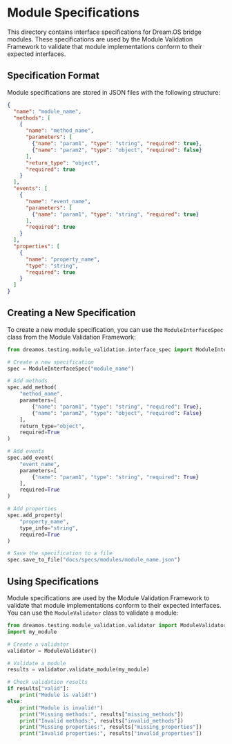 # Module Specifications

This directory contains interface specifications for Dream.OS bridge modules. These specifications are used by the Module Validation Framework to validate that module implementations conform to their expected interfaces.

## Specification Format

Module specifications are stored in JSON files with the following structure:

```json
{
  "name": "module_name",
  "methods": [
    {
      "name": "method_name",
      "parameters": [
        {"name": "param1", "type": "string", "required": true},
        {"name": "param2", "type": "object", "required": false}
      ],
      "return_type": "object",
      "required": true
    }
  ],
  "events": [
    {
      "name": "event_name",
      "parameters": [
        {"name": "param1", "type": "string", "required": true}
      ],
      "required": true
    }
  ],
  "properties": [
    {
      "name": "property_name",
      "type": "string",
      "required": true
    }
  ]
}
```

## Creating a New Specification

To create a new module specification, you can use the `ModuleInterfaceSpec` class from the Module Validation Framework:

```python
from dreamos.testing.module_validation.interface_spec import ModuleInterfaceSpec

# Create a new specification
spec = ModuleInterfaceSpec("module_name")

# Add methods
spec.add_method(
    "method_name",
    parameters=[
        {"name": "param1", "type": "string", "required": True},
        {"name": "param2", "type": "object", "required": False}
    ],
    return_type="object",
    required=True
)

# Add events
spec.add_event(
    "event_name",
    parameters=[
        {"name": "param1", "type": "string", "required": True}
    ],
    required=True
)

# Add properties
spec.add_property(
    "property_name",
    type_info="string",
    required=True
)

# Save the specification to a file
spec.save_to_file("docs/specs/modules/module_name.json")
```

## Using Specifications

Module specifications are used by the Module Validation Framework to validate that module implementations conform to their expected interfaces. You can use the `ModuleValidator` class to validate a module:

```python
from dreamos.testing.module_validation.validator import ModuleValidator
import my_module

# Create a validator
validator = ModuleValidator()

# Validate a module
results = validator.validate_module(my_module)

# Check validation results
if results["valid"]:
    print("Module is valid!")
else:
    print("Module is invalid!")
    print("Missing methods:", results["missing_methods"])
    print("Invalid methods:", results["invalid_methods"])
    print("Missing properties:", results["missing_properties"])
    print("Invalid properties:", results["invalid_properties"])
``` 